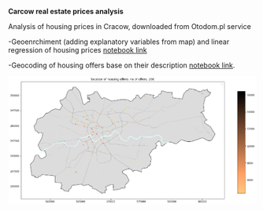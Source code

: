<b>Carcow real estate prices analysis </b>

Analysis of housing prices in Cracow, downloaded from Otodom.pl service

-Geoenrchiment (adding explanatory variables from map) and linear regression of housing prices [notebook link](https://nbviewer.jupyter.org/github/marcinszwagrzyk/Cracow_real_estate_prices/blob/master/OTO_dom_regression_geo_enrichment.ipynb)
<br>


-Geocoding of housing offers base on their description [notebook link](https://nbviewer.jupyter.org/github/marcinszwagrzyk/Carcow_real_estate_prices/blob/master/OTO_dom_geocoding.ipynb).
<br>


![geolocated_offers](map.png)

